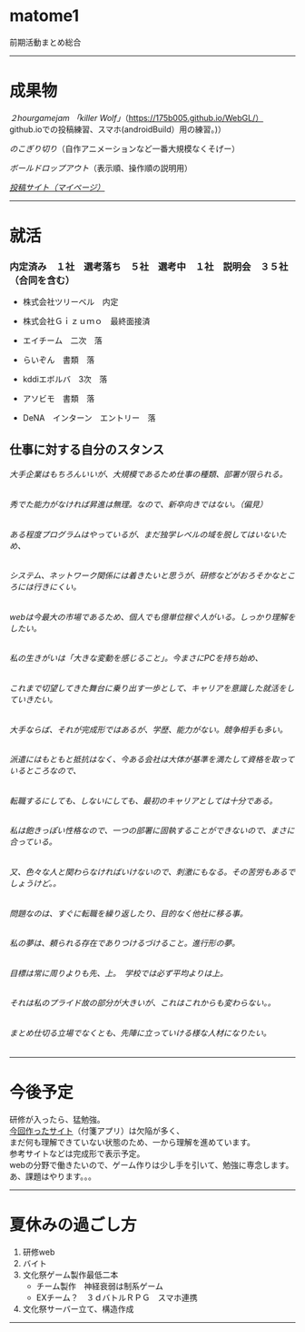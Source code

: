 # matome1
前期活動まとめ総合

---

# 成果物

*２hourgamejam 「killer Wolf」*（https://175b005.github.io/WebGL/）  
github.ioでの投稿練習、スマホ(androidBuild）用の練習。)）

*のこぎり切り*（自作アニメーションなど一番大規模なくそげー）

*ボールドロップアウト*（表示順、操作順の説明用）

*[投稿サイト（マイページ）](https://unityroom.com/users/avb53zq0u4p6flm18djx)*

---

# 就活

### 内定済み　１社　選考落ち　５社　選考中　１社　説明会　３５社（合同を含む）

- 株式会社ツリーベル　内定

- 株式会社Ｇｉｚｕｍｏ　最終面接済

- エイチーム　二次　落

- らいぞん　書類　落

- kddiエボルバ　3次　落

- アソビモ　書類　落

- DeNA　インターン　エントリー　落

## 仕事に対する自分のスタンス

###### 大手企業はもちろんいいが、大規模であるため仕事の種類、部署が限られる。

###### 秀でた能力がなければ昇進は無理。なので、新卒向きではない。（偏見）

###### ある程度プログラムはやっているが、まだ独学レベルの域を脱してはいないため、

###### システム、ネットワーク関係には着きたいと思うが、研修などがおろそかなところには行きにくい。

###### webは今最大の市場であるため、個人でも億単位稼ぐ人がいる。しっかり理解をしたい。

###### 私の生きがいは「大きな変動を感じること」。今まさにPCを持ち始め、

###### これまで切望してきた舞台に乗り出す一歩として、キャリアを意識した就活をしていきたい。

###### 大手ならば、それが完成形ではあるが、学歴、能力がない。競争相手も多い。

###### 派遣にはもともと抵抗はなく、今ある会社は大体が基準を満たして資格を取っているところなので、

###### 転職するにしても、しないにしても、最初のキャリアとしては十分である。

###### 私は飽きっぽい性格なので、一つの部署に固執することができないので、まさに合っている。

###### 又、色々な人と関わらなければいけないので、刺激にもなる。その苦労もあるでしょうけど。。

###### 問題なのは、すぐに転職を繰り返したり、目的なく他社に移る事。

###### 私の夢は、頼られる存在でありつけるづけること。進行形の夢。

###### 目標は常に周りよりも先、上。　学校では必ず平均よりは上。

###### それは私のプライド故の部分が大きいが、これはこれからも変わらない。。

###### まとめ仕切る立場でなくとも、先陣に立っていける様な人材になりたい。

---

# 今後予定

研修が入ったら、猛勉強。  
[今回作ったサイト](http://52.197.84.45/bbs.php)（付箋アプリ）は欠陥が多く、  
まだ何も理解できていない状態のため、一から理解を進めています。   
参考サイトなどは完成形で表示予定。  
webの分野で働きたいので、ゲーム作りは少し手を引いて、勉強に専念します。  
あ、課題はやります。。。

---

# 夏休みの過ごし方

1. 研修web
2. バイト
3. 文化祭ゲーム製作最低二本  
      - チーム製作　神経衰弱は制系ゲーム
      - EXチーム？　３ｄバトルＲＰＧ　スマホ連携
4. 文化祭サーバー立て、構造作成

---




